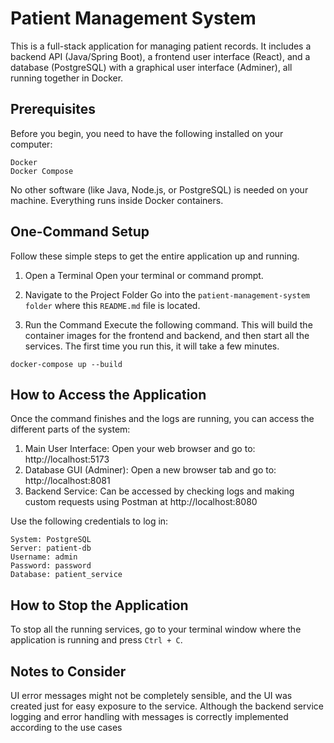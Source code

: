 # Patient Management System
This is a full-stack application for managing patient records. It includes a backend API (Java/Spring Boot), a frontend user interface (React), and a database (PostgreSQL) with a graphical user interface (Adminer), all running together in Docker.

## Prerequisites
Before you begin, you need to have the following installed on your computer:

```
Docker
Docker Compose
```

No other software (like Java, Node.js, or PostgreSQL) is needed on your machine. Everything runs inside Docker containers.

## One-Command Setup
Follow these simple steps to get the entire application up and running.

1. Open a Terminal
Open your terminal or command prompt.

2. Navigate to the Project Folder
Go into the ```patient-management-system folder``` where this ```README.md``` file is located.

3. Run the Command
Execute the following command. This will build the container images for the frontend and backend, and then start all the services. The first time you run this, it will take a few minutes.

```
docker-compose up --build
```

## How to Access the Application
Once the command finishes and the logs are running, you can access the different parts of the system:

1. Main User Interface: Open your web browser and go to: http://localhost:5173
2. Database GUI (Adminer): Open a new browser tab and go to: http://localhost:8081
3. Backend Service: Can be accessed by checking logs and making custom requests using Postman at http://localhost:8080

Use the following credentials to log in:

```
System: PostgreSQL
Server: patient-db
Username: admin
Password: password
Database: patient_service
```

## How to Stop the Application
To stop all the running services, go to your terminal window where the application is running and press ```Ctrl + C```.

## Notes to Consider
UI error messages might not be completely sensible, and the UI was created just for easy exposure to the service.
Although the backend service logging and error handling with messages is correctly implemented according to the use cases
